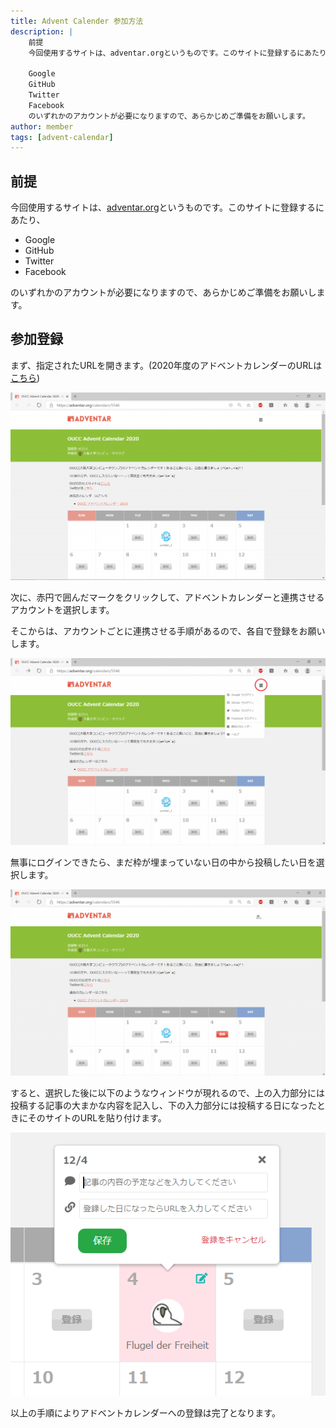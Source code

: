 ```yaml
---
title: Advent Calender 参加方法
description: |
    前提
    今回使用するサイトは、adventar.orgというものです。このサイトに登録するにあたり、

    Google
    GitHub
    Twitter
    Facebook
    のいずれかのアカウントが必要になりますので、あらかじめご準備をお願いします。
author: member
tags: [advent-calendar]
---
```


<!-- wp:heading -->
<h2>前提</h2>
<!-- /wp:heading -->

<!-- wp:paragraph -->
<p>今回使用するサイトは、<a href="https://adventar.org/">adventar.org</a>というものです。このサイトに登録するにあたり、</p>
<!-- /wp:paragraph -->

<!-- wp:list -->
<ul><li>Google</li><li>GitHub</li><li>Twitter</li><li>Facebook</li></ul>
<!-- /wp:list -->

<!-- wp:paragraph -->
<p>のいずれかのアカウントが必要になりますので、あらかじめご準備をお願いします。</p>
<!-- /wp:paragraph -->

<!-- wp:heading -->
<h2>参加登録</h2>
<!-- /wp:heading -->

<!-- wp:paragraph -->
<p>まず、指定されたURLを開きます。(2020年度のアドベントカレンダーのURLは<a href="https://adventar.org/calendars/5546">こちら</a>)</p>
<!-- /wp:paragraph -->

<!-- wp:image {"id":287,"sizeSlug":"large"} -->
![](./286/join_1-1024x609.png)
<!-- /wp:image -->

<!-- wp:paragraph -->
<p>次に、赤円で囲んだマークをクリックして、アドベントカレンダーと連携させるアカウントを選択します。</p>
<!-- /wp:paragraph -->

<!-- wp:paragraph -->
<p>そこからは、アカウントごとに連携させる手順があるので、各自で登録をお願いします。</p>
<!-- /wp:paragraph -->

<!-- wp:image {"id":288,"sizeSlug":"large"} -->
![](./286/join_2-1024x608.png)
<!-- /wp:image -->

<!-- wp:paragraph -->
<p>無事にログインできたら、まだ枠が埋まっていない日の中から投稿したい日を選択します。</p>
<!-- /wp:paragraph -->

<!-- wp:image {"id":289,"sizeSlug":"large"} -->
![](./286/join_3-1024x606.png)
<!-- /wp:image -->

<!-- wp:paragraph -->
<p>すると、選択した後に以下のようなウィンドウが現れるので、上の入力部分には投稿する記事の大まかな内容を記入し、下の入力部分には投稿する日になったときにそのサイトのURLを貼り付けます。</p>
<!-- /wp:paragraph -->

<!-- wp:image {"id":290,"sizeSlug":"large"} -->
![](./286/join_4.png)
<!-- /wp:image -->

<!-- wp:paragraph -->
<p>以上の手順によりアドベントカレンダーへの登録は完了となります。</p>
<!-- /wp:paragraph -->
